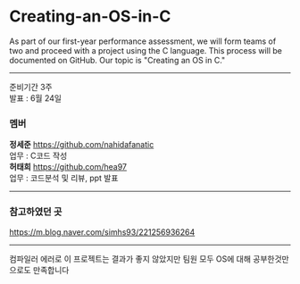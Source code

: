 # Creating-an-OS-in-C
As part of our first-year performance assessment, we will form teams of two and proceed with a project using the C language. This process will be documented on GitHub. Our topic is "Creating an OS in C."

---
준비기간 3주  
발표 : 6월 24일  

### 멤버
**정세준** https://github.com/nahidafanatic  
업무 : C코드 작성  
**허태희** https://github.com/hea97  
업무 : 코드분석 및 리뷰, ppt 발표

---  
### 참고하였던 곳
https://m.blog.naver.com/simhs93/221256936264  


---
컴파일러 에러로 이 프로젝트는 결과가 좋지 않았지만 팀원 모두 OS에 대해 공부한것만으로도 만족합니다
